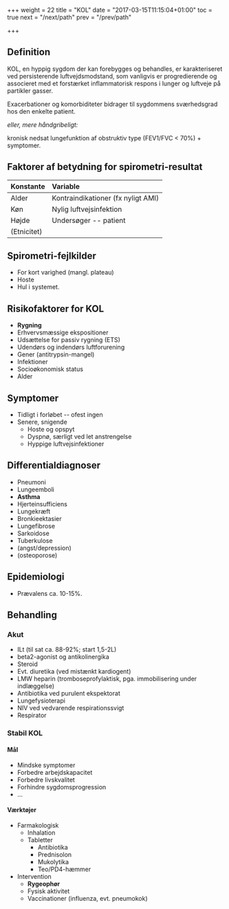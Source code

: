 +++
weight = 22
title = "KOL"
date = "2017-03-15T11:15:04+01:00"
toc = true
next = "/next/path"
prev = "/prev/path"

+++

## Definition

KOL, en hyppig sygdom der kan forebygges og behandles, er karakteriseret ved persisterende luftvejdsmodstand, som vanligvis er progredierende og associeret med et forstærket inflammatorisk respons i lunger og luftveje på partikler gasser.

Exacerbationer og komorbiditeter bidrager til sygdommens sværhedsgrad hos den enkelte patient.

*eller, mere håndgribeligt:*

kronisk nedsat lungefunktion af obstruktiv type (FEV1/FVC < 70%) + symptomer.

## Faktorer af betydning for spirometri-resultat

| Konstante   | Variable                           |
|:------------|:-----------------------------------|
| Alder       | Kontraindikationer (fx nyligt AMI) |
| Køn         | Nylig luftvejsinfektion            |
| Højde       | Undersøger -- patient              |
| (Etnicitet) |                                    |

## Spirometri-fejlkilder

- For kort varighed (mangl. plateau)
- Hoste
- Hul i systemet. 

## Risikofaktorer for KOL

- **Rygning**
- Erhvervsmæssige ekspositioner
- Udsættelse for passiv rygning (ETS)
- Udendørs og indendørs luftforurening
- Gener (antitrypsin-mangel)
- Infektioner
- Socioøkonomisk status
- Alder

## Symptomer

- Tidligt i forløbet -- ofest ingen
- Senere, snigende
    - Hoste og opspyt
    - Dyspnø, særligt ved let anstrengelse
    - Hyppige luftvejsinfektioner

## Differentialdiagnoser

- Pneumoni
- Lungeemboli
- **Asthma**
- Hjerteinsufficiens
- Lungekræft
- Bronkieektasier
- Lungefibrose
- Sarkoidose
- Tuberkulose
- (angst/depression)
- (osteoporose)


## Epidemiologi

- Prævalens ca. 10-15%.

## Behandling

### Akut

- ILt (til sat ca. 88-92%; start 1,5-2L)
- beta2-agonist og antikolinergika
- Steroid
- Evt. diuretika (ved mistænkt kardiogent)
- LMW heparin (tromboseprofylaktisk, pga. immobilisering under indlæggelse)
- Antibiotika ved purulent ekspektorat
- Lungefysioterapi
- NIV ved vedvarende respirationssvigt
- Respirator 

### Stabil KOL

#### Mål

- Mindske symptomer
- Forbedre arbejdskapacitet
- Forbedre livskvalitet
- Forhindre sygdomsprogression
- ...

#### Værktøjer

- Farmakologisk
    - Inhalation
    - Tabletter
        - Antibiotika
        - Prednisolon
        - Mukolytika
        - Teo/PD4-hæmmer
- Intervention
    - **Rygeophør**
    - Fysisk aktivitet
    - Vaccinationer (influenza, evt. pneumokok)
